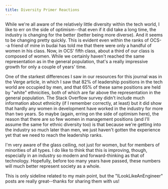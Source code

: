 ```yaml
---
title: Diversity Primer Reactions
---
```


While we're all aware of the relatively little diversity within the tech world, I like to err on the side of optimism--that even if it did take a long time, the industry is changing for the better (better being more diverse). And it seems to be changing pretty quickly. This is evident even within the ranks of OCS--a friend of mine in budai has told me that there were only a handful of women in his class. Now, in OCS' fifth class, about a third of our class is composed of women. While we certainly haven't reached the same representation as in the general population, that's a really impressive growth for only a couple of years' time.

One of the starkest differences I saw in our resources for this journal was in the Verge article, in which I saw that 82% of leadership positions in the tech world are occupied by men, and that 65% of these same positions are held by "white" ethnicities, both of which are far above the representation in the general population. The Stack Overflow survey didn't include much information about ethnicity (if I remember correctly, at least) but it did show that hardly any women in development have worked in the industry for more than two years. So maybe (again, erring on the side of optimism here), the reason that there are so few women in management positions (and I'll assume the same for ethnic diversity too) is that because we're getting into the industry so much later than men, we just haven't gotten the experience yet that we need to reach the leadership ranks.

I'm very aware of the glass ceiling, not just for women, but for members of minorities of all types. I do like to think that this is improving, though, especially in an industry so modern and forward-thinking as that of technology. Hopefully, before too many years have passed, these numbers will much better represent society as a whole.

This is only sideline related to my main point, but the "ILookLikeAnEngineer" posts are really great--thanks for sharing them with us!